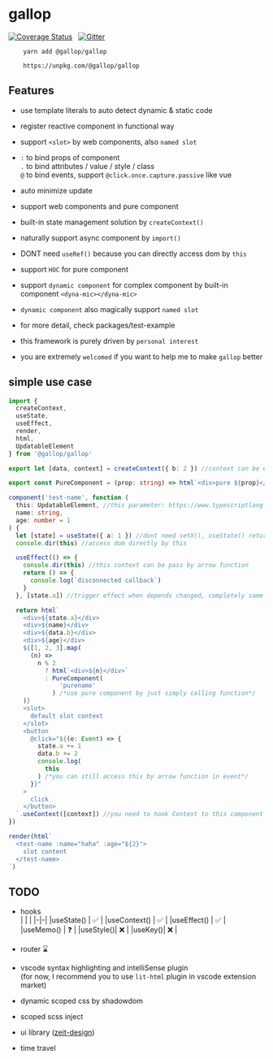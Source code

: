 # gallop

[![Coverage Status](https://coveralls.io/repos/github/tarnishablec/gallop/badge.svg?branch=master)](https://coveralls.io/github/tarnishablec/gallop?branch=master)&nbsp;&nbsp;
[![Gitter](https://badges.gitter.im/gallopweb/community.svg)](https://gitter.im/gallopweb/community?utm_source=badge&utm_medium=badge&utm_campaign=pr-badge)

        yarn add @gallop/gallop

        https://unpkg.com/@gallop/gallop

## Features

- use template literals to auto detect dynamic & static code

- register reactive component in functional way

- support `<slot>` by web components, also `named slot`

- `:` to bind props of component  
  `.` to bind attributes / value / style / class  
  `@` to bind events, support `@click.once.capture.passive` like vue

- auto minimize update

- support web components and pure component

- built-in state management solution by `createContext()`

- naturally support async component by `import()`

- DONT need `useRef()` because you can directly access dom by `this`

- support `HOC` for pure component

- support `dynamic component` for complex component by built-in component `<dyna-mic></dyna-mic>`

- `dynamic component` also magically support `named slot`

- for more detail, check packages/test-example

- this framework is purely driven by `personal interest`

- you are extremely `welcomed` if you want to help me to make `gallop` better

## simple use case

```typescript
import {
  createContext,
  useState,
  useEffect,
  render,
  html,
  UpdatableElement
} from '@gallop/gallop'

export let [data, context] = createContext({ b: 2 }) //context can be exported to another component

export const PureComponent = (prop: string) => html`<div>pure ${prop}</div>` //pure component with no any lifecycle

component('test-name', function (
  this: UpdatableElement, //this parameter: https://www.typescriptlang.org/docs/handbook/functions.html
  name: string,
  age: number = 1
) {
  let [state] = useState({ a: 1 }) //dont need setX(), useState() return a proxy, and auto trigger rerender, ⚠ you can only use useState() once in a component declaration
  console.dir(this) //access dom directly by this

  useEffect(() => {
    console.dir(this) //this context can be pass by arrow function
    return () => {
      console.log(`disconnected callback`)
    }
  }, [state.a]) //trigger effect when depends changed, completely same as react useEffect()

  return html`
    <div>${state.a}</div>
    <div>${name}</div>
    <div>${data.b}</div>
    <div>${age}</div>
    ${[1, 2, 3].map(
      (n) =>
        n % 2
          ? html`<div>${n}</div>`
          : PureComponent(
              'purename'
            ) /*use pure component by just simply calling function*/
    )}
    <slot>
      default slot context
    </slot>
    <button
      @click="${(e: Event) => {
        state.a += 1
        data.b += 2
        console.log(
          this
        ) /*you can still access this by arrow function in event*/
      }}"
    >
      click
    </button>
  `.useContext([context]) //you need to hook Context to this component by useContext(), different from react useContext()
})

render(html`
  <test-name :name="haha" :age="${2}">
    slot content
  </test-name>
`)
```

## TODO

- hooks  
  | | |
  |-|-|
  |useState() | ✅ |
  |useContext() | ✅ |
  |useEffect() | ✅ |
  |useMemo() | ❓ |
  |useStyle()| ❌ |
  |useKey()| ❌ |

- router ⌛

- vscode syntax highlighting and intelliSense plugin  
  (for now, I recommend you to use `lit-html` plugin in vscode extension market)

- dynamic scoped css by shadowdom

- scoped scss inject

- ui library ([zeit-design](https://zeit-style.now.sh/))

- time travel
